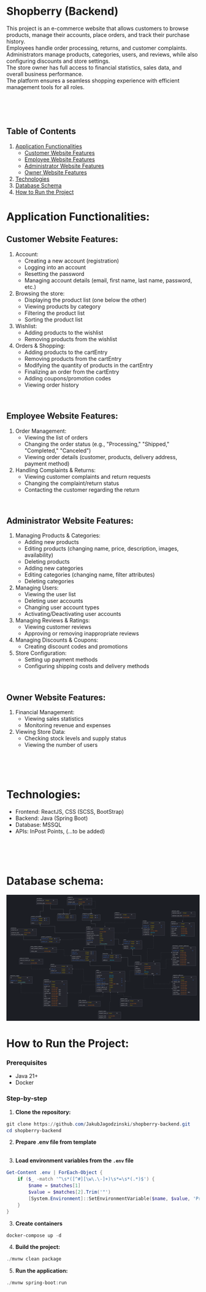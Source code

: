 # Shopberry (Backend)
This project is an e-commerce website that allows customers to browse products, manage their accounts, place orders, and track their purchase history. <br>
Employees handle order processing, returns, and customer complaints. <br>
Administrators manage products, categories, users, and reviews, while also configuring discounts and store settings. <br>
The store owner has full access to financial statistics, sales data, and overall business performance. <br>
The platform ensures a seamless shopping experience with efficient management tools for all roles.

<br>
<br>
<br>


## Table of Contents
1. [Application Functionalities](#application-functionalities)
   - [Customer Website Features](#customer-website-features)
   - [Employee Website Features](#employee-website-features)
   - [Administrator Website Features](#administrator-website-features)
   - [Owner Website Features](#owner-website-features)
2. [Technologies](#technologies)
3. [Database Schema](#database-schema)
4. [How to Run the Project](#how-to-run-the-project)


# Application Functionalities:
## Customer Website Features:
1. Account:
   * Creating a new account (registration)
   * Logging into an account
   * Resetting the password
   * Managing account details (email, first name, last name, password, etc.)
2. Browsing the store:
   * Displaying the product list (one below the other)
   * Viewing products by category
   * Filtering the product list
   * Sorting the product list
3. Wishlist:
   * Adding products to the wishlist
   * Removing products from the wishlist
4. Orders & Shopping:
   * Adding products to the cartEntry
   * Removing products from the cartEntry
   * Modifying the quantity of products in the cartEntry
   * Finalizing an order from the cartEntry
   * Adding coupons/promotion codes
   * Viewing order history

<br>

## Employee Website Features:
1. Order Management:
   * Viewing the list of orders
   * Changing the order status (e.g., "Processing," "Shipped," "Completed," "Canceled")
   * Viewing order details (customer, products, delivery address, payment method)
2. Handling Complaints & Returns:
   * Viewing customer complaints and return requests
   * Changing the complaint/return status
   * Contacting the customer regarding the return

<br>

## Administrator Website Features:
1. Managing Products & Categories:
   * Adding new products
   * Editing products (changing name, price, description, images, availability)
   * Deleting products
   * Adding new categories
   * Editing categories (changing name, filter attributes)
   * Deleting categories
2. Managing Users:
   * Viewing the user list
   * Deleting user accounts
   * Changing user account types
   * Activating/Deactivating user accounts
3. Managing Reviews & Ratings:
   * Viewing customer reviews
   * Approving or removing inappropriate reviews
4. Managing Discounts & Coupons:
   * Creating discount codes and promotions
5. Store Configuration:
   * Setting up payment methods
   * Configuring shipping costs and delivery methods

<br>

## Owner Website Features:
1. Financial Management:
   * Viewing sales statistics
   * Monitoring revenue and expenses
2. Viewing Store Data:
   * Checking stock levels and supply status
   * Viewing the number of users

<br>
<br>
<br>

# Technologies:
* Frontend: ReactJS, CSS (SCSS, BootStrap)
* Backend: Java (Spring Boot)
* Database: MSSQL
* APIs: InPost Points, (...to be added)

<br>
<br>
<br>

# Database schema:
<img src="assets/db_schema.png" alt="database schema">

# How to Run the Project:
### Prerequisites

- Java 21+
- Docker

### Step-by-step

1. **Clone the repository:**

```powershell
git clone https://github.com/JakubJagodzinski/shopberry-backend.git
cd shopberry-backend
```

2. **Prepare .env file from template**
<br><br>

3. **Load environment variables from the `.env` file**

```powershell
Get-Content .env | ForEach-Object {
    if ($_ -match '^\s*([^#][\w\.\-]+)\s*=\s*(.*)$') {
        $name = $matches[1]
        $value = $matches[2].Trim('"')
        [System.Environment]::SetEnvironmentVariable($name, $value, 'Process')
    }
}
```
3. **Create containers**

```powershell
docker-compose up -d
```

4. **Build the project:**

```powershell
./mvnw clean package
```

5. **Run the application:**

```powershell
./mvnw spring-boot:run
```
